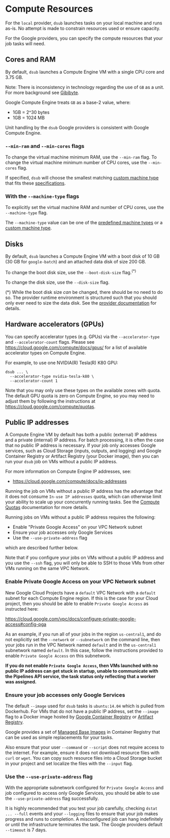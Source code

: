 # Compute Resources

For the `local` provider, `dsub` launches tasks on your local machine and runs
as-is. No attempt is made to constrain resources used or ensure capacity.

For the Google providers, you can specify the compute
resources that your job tasks will need.

## Cores and RAM

By default, `dsub` launches a Compute Engine VM with a single CPU core and
3.75 GB.

Note: There is inconsistency in technology regarding the use of `GB` as a unit.
For more background see [Gibibyte](https://en.wikipedia.org/wiki/Gibibyte).

Google Compute Engine treats `GB` as a base-2 value, where:

- 1GB = 2^30 bytes
- 1GB = 1024 MB

Unit handling by the `dsub` Google providers is consistent
with Google Compute Engine.

### `--min-ram` and `--min-cores` flags

To change the virtual machine minimum RAM, use the `--min-ram` flag.
To change the virtual machine minimum number of CPU cores, use the `--min-cores` flag.

If specified, `dsub` will choose the smallest matching
[custom machine type](https://cloud.google.com/compute/docs/machine-types#custom_machine_types)
that fits these
[specifications](https://cloud.google.com/compute/docs/instances/creating-instance-with-custom-machine-type#specifications).

### With the `--machine-type` flags

To explicitly set the virtual machine RAM and number of CPU cores, use the
`--machine-type` flag.

The `--machine-type` value can be one of the
[predefined machine types](https://cloud.google.com/compute/docs/machine-types#predefined_machine_types)
or a
[custom machine type](https://cloud.google.com/compute/docs/machine-types#custom_machine_types).

## Disks

By default, `dsub` launches a Compute Engine VM with a boot disk of 10 GB (30 GB
for `google-batch`) and an attached data disk of size 200 GB.

To change the boot disk size, use the `--boot-disk-size` flag.<sup>(\*)</sup>

To change the disk size, use the `--disk-size` flag.

(\*) While the boot disk size *can* be changed, there should be no need to do
so. The provider runtime environment is structured such that you should
only ever need to size the data disk. See the
[provider documentation](providers/README.md) for details.

## Hardware accelerators (GPUs)

You can specify accelerator types (e.g. GPUs) via the `--accelerator-type`
and `--accelerator-count` flags. Please see
https://cloud.google.com/compute/docs/gpus/ for a list of available accelerator
types on Compute Engine.

For example, to use one NVIDIA(R) Tesla(R) K80 GPU:

```
dsub ... \
  --accelerator-type nvidia-tesla-k80 \
  --accelerator-count 1
```

Note that you may only use these types on the
available zones with quota. The default GPU quota is zero on Compute Engine, so
you may need to adjust them by following the instructions at
https://cloud.google.com/compute/quotas.

## Public IP addresses

A Compute Engine VM by default has both a public (external) IP address and a
private (internal) IP address. For batch processing, it is often the case that
no public IP address is necessary. If your job only accesses Google services,
such as Cloud Storage (inputs, outputs, and logging) and Google Container
Registry or Artifact Registry (your Docker image), then you can run your `dsub`
job on VMs without a public IP address.

For more information on Compute Engine IP addresses, see:

- https://cloud.google.com/compute/docs/ip-addresses

Running the job on VMs without a public IP address has the advantage that it
does not consume `In-use IP addresses` quota, which can otherwise limit your
ability to scale up your concurrently running tasks.
See the [Compute Quotas](https://github.com/DataBiosphere/dsub/blob/main/docs/compute_quotas.md)
documentation for more details.

Running jobs on VMs without a public IP address requires the following:

- Enable "Private Google Access" on your VPC Network subnet
- Ensure your job accesses only Google Services
- Use the `--use-private-address` flag

which are described further below.

Note that if you configure your jobs on VMs without a public IP address and you
use the `--ssh` flag, you will only be able to SSH to those VMs from other VMs
running on the same VPC Network.

### Enable Private Google Access on your VPC Network subnet

New Google Cloud Projects have a `default` VPC Network with a `default`
subnet for each Compute Engine region. If this is the case for your Cloud
project, then you should be able to enable `Private Google Access` as instructed
here:

https://cloud.google.com/vpc/docs/configure-private-google-access#config-pga

As an example, if you run all of your jobs in the region `us-central1`,
and do not explicitly set the `--network` or `--subnetwork` on the command line,
then your jobs run in the VPC Network named `default` and in the `us-central1`
subnetwork named `default`. In this case, follow the instructions provided
to enable `Private Google Access` on this subnetwork.

**If you do not enable `Private Google Access`, then VMs launched with no
public IP address can get stuck in startup, unable to communicate with
the Pipelines API service, the task status only reflecting that a worker
was assigned.**

### Ensure your job accesses only Google Services

The default `--image` used for `dsub` tasks is `ubuntu:14.04` which is pulled
from Dockerhub. For VMs that do not have a public IP address, set the `--image`
flag to a Docker image hosted by
[Google Container Registry](https://cloud.google.com/container-registry/docs) or
[Artifact Registry](https://cloud.google.com/artifact-registry/docs).

Google provides a set of
[Managed Base Images](https://cloud.google.com/container-registry/docs/managed-base-images)
in Container Registry that can be used as simple replacements for your tasks.

Also ensure that your user `--command` or `--script` does not require access
to the internet. For example, ensure it does not download resource files with
`curl` or `wget`. You can copy such resource files into a Cloud Storage
bucket in your project and set localize the files with the `--input` flag.

### Use the `--use-private-address` flag

With the appropriate subnetwork configured for `Private Google Access` and job
configured to access only Google Services, you should be able to use the
`--use-private-address` flag successfully.

It is highly recommended that you test your job carefully, checking
`dstat ... --full` events and your `--logging` files to ensure that your job
makes progress and runs to completion.
A misconfigured job can hang indefinitely or  until the infrastructure
terminates the task. The Google providers default `--timeout` is 7 days.
